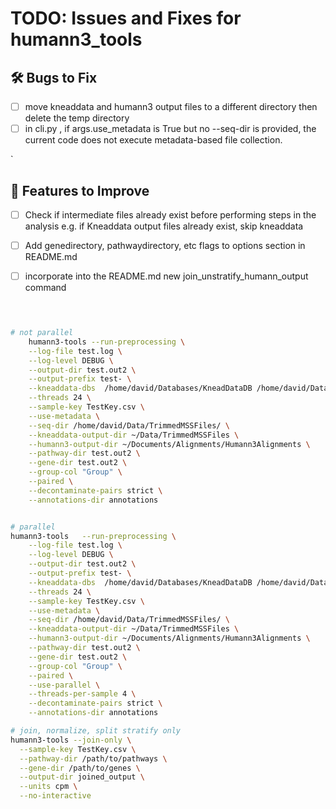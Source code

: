 

# TODO: Issues and Fixes for humann3_tools

## 🛠️ Bugs to Fix
- [ ] move kneaddata and humann3 output files to a different directory then delete the temp directory
- [ ] in cli.py , if args.use_metadata is True but no --seq-dir is provided, the current code does not execute metadata-based file collection.

`

## 🔧 Features to Improve
- [ ] Check if intermediate files already exist before performing steps in the analysis
        e.g. if Kneaddata output files already exist, skip kneaddata
- [ ] Add genedirectory, pathwaydirectory, etc flags to options section in README.md
- [ ] incorporate into the README.md new join_unstratify_humann_output command


```bash


	
# not parallel	
	humann3-tools --run-preprocessing \
	--log-file test.log \
	--log-level DEBUG \
	--output-dir test.out2 \
	--output-prefix test- \
	--kneaddata-dbs  /home/david/Databases/KneadDataDB /home/david/Databases/BT2ContaminantDB \
	--threads 24 \
	--sample-key TestKey.csv \
	--use-metadata \
	--seq-dir /home/david/Data/TrimmedMSSFiles/ \
  	--kneaddata-output-dir ~/Data/TrimmedMSSFiles \
  	--humann3-output-dir ~/Documents/Alignments/Humann3Alignments \
	--pathway-dir test.out2 \
	--gene-dir test.out2 \
	--group-col "Group" \
	--paired \
	--decontaminate-pairs strict \
	--annotations-dir annotations 


# parallel
humann3-tools 	--run-preprocessing \
	--log-file test.log \
	--log-level DEBUG \
	--output-dir test.out2 \
	--output-prefix test- \
	--kneaddata-dbs  /home/david/Databases/KneadDataDB /home/david/Databases/BT2ContaminantDB \
	--threads 24 \
	--sample-key TestKey.csv \
	--use-metadata \
	--seq-dir /home/david/Data/TrimmedMSSFiles/ \
  	--kneaddata-output-dir ~/Data/TrimmedMSSFiles \
  	--humann3-output-dir ~/Documents/Alignments/Humann3Alignments \
	--pathway-dir test.out2 \
	--gene-dir test.out2 \
	--group-col "Group" \
	--paired \
	--use-parallel \
	--threads-per-sample 4 \
	--decontaminate-pairs strict \
	--annotations-dir annotations 

# join, normalize, split stratify only
humann3-tools --join-only \
  --sample-key TestKey.csv \
  --pathway-dir /path/to/pathways \
  --gene-dir /path/to/genes \
  --output-dir joined_output \
  --units cpm \
  --no-interactive
